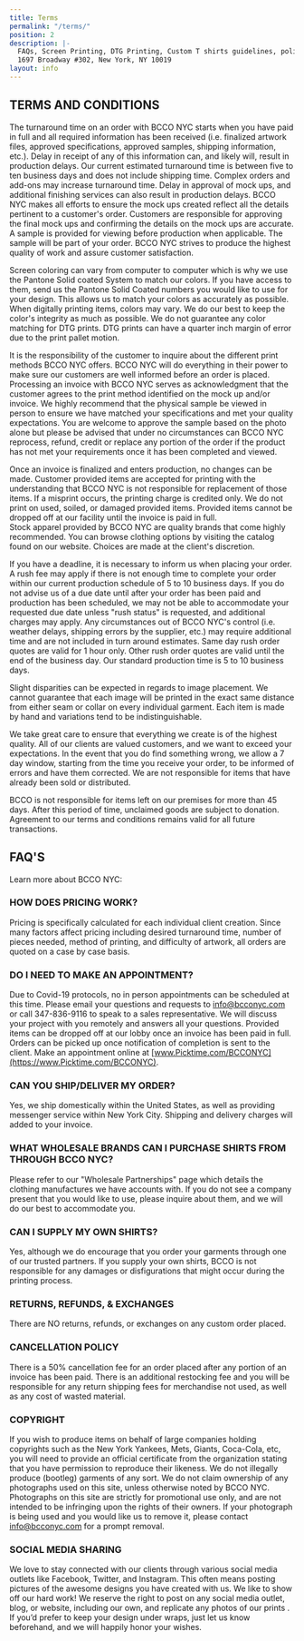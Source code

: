 ```yaml
---
title: Terms
permalink: "/terms/"
position: 2
description: |-
  FAQs, Screen Printing, DTG Printing, Custom T shirts guidelines, policies and requirements.
  1697 Broadway #302, New York, NY 10019
layout: info
---
```


## TERMS AND CONDITIONS ##
The turnaround time on an order with BCCO NYC starts when you have paid in full and all required information has been received (i.e. finalized artwork files, approved specifications, approved samples, shipping information, etc.).  Delay in receipt of any of this information can, and likely will, result in production delays. Our current estimated turnaround time is between five to ten business days and does not include shipping time. Complex orders and add-ons may increase turnaround time. Delay in approval of mock ups, and additional finishing services can also result in production delays. BCCO NYC makes all efforts to ensure the mock ups created reflect all the details pertinent to a customer's order. Customers are responsible for approving the final mock ups and confirming the details on the mock ups are accurate.  A sample is provided for viewing before production when applicable. The sample will be part of your order.   BCCO NYC strives to produce the highest quality of work and assure customer satisfaction.


Screen coloring can vary from computer to computer which is why we use the Pantone Solid coated System to match our colors.  If you have access to them, send us the Pantone Solid Coated numbers you would like to use for your design. This allows us to match your colors as accurately as possible.  When digitally printing items, colors may vary. We do our best to keep the color's integrity as much as possible. We do not guarantee any color matching for DTG prints.  DTG prints can have a quarter inch margin of error due to the print pallet motion.

It is the responsibility of the customer to inquire about the different print methods
BCCO NYC offers.  BCCO NYC will do everything in their power to make sure our customers are well informed before an order is placed.  Processing an invoice with BCCO NYC serves as acknowledgment that the customer agrees to the print method identified on the mock up and/or invoice. We highly recommend that the physical sample be viewed in person to ensure we have matched your specifications and met your quality expectations. You are welcome to approve the sample based on the photo alone but please be advised that under no circumstances can BCCO NYC reprocess, refund, credit or replace any portion of the order if the product has not met your requirements once it has been completed and viewed.


Once an invoice is finalized and enters production, no changes can be made.  Customer provided items are accepted for printing with the understanding that BCCO NYC is not responsible for replacement of those items.  If a misprint occurs, the printing charge is credited only. We do not print on used, soiled, or damaged provided items.  Provided items cannot be dropped off at our facility until the invoice is paid in full.  
Stock apparel provided by BCCO NYC are quality brands that come highly recommended.
You can browse clothing options by visiting the catalog found on our website.  Choices
are made at the client's discretion. 

If you have a deadline, it is necessary to inform us when placing your order. A rush fee may apply if there is not enough time to complete your order within our current production schedule of 5 to 10 business days. If you do not advise us of a due date until after your order has been paid and production has been scheduled, we may not be able to accommodate your requested due date unless "rush status" is requested, and additional charges may apply.  Any circumstances out of BCCO NYC's control (i.e. weather delays, shipping errors by the supplier, etc.) may require additional time and are not included in turn around estimates.  Same day rush order quotes are valid for 
1 hour only.  Other rush order quotes are valid until the end of the business day.  Our standard production time is 5 to 10 business days.

Slight disparities can be expected in regards to image placement. We cannot guarantee that each image will be printed in the exact same distance from either seam or collar on every individual garment. Each item is made by hand and variations tend to be indistinguishable.

We take great care to ensure that everything we create is of the highest quality.  All of our clients are valued customers, and we want to exceed your expectations. In the event that you do find something wrong, we allow a 7 day window, starting from the time you receive your order, to be informed of errors and have them corrected.  We are not responsible for items that have already been sold or distributed.

BCCO is not responsible for items left on our premises for more than 45 days. After this period of time, unclaimed goods are subject to donation.  Agreement to our terms and conditions remains valid for all future transactions.

## FAQ'S ##
Learn more about BCCO NYC:

### HOW DOES PRICING WORK? ###
Pricing is specifically calculated for each individual client creation. Since many factors affect pricing including desired turnaround time, number of pieces needed, method of printing, and difficulty of artwork, all orders are quoted on a case by case basis.

### DO I NEED TO MAKE AN APPOINTMENT? ###
Due to Covid-19 protocols, no in person appointments can be scheduled at this time.
Please email your questions and requests to info@bcconyc.com or call 347-836-9116 to speak to a sales representative.  We will discuss your project with you remotely
and answers all your questions.  Provided items can be dropped off at our lobby once an invoice has been paid in full.  Orders can be picked up once notification of completion is sent to the client.  Make an appointment online at [www.Picktime.com/BCCONYC](https://www.Picktime.com/BCCONYC).

### CAN YOU SHIP/DELIVER MY ORDER? ###
Yes, we ship domestically within the United States, as well as providing messenger service within New York City. Shipping and delivery charges will added to your invoice.

### WHAT WHOLESALE BRANDS CAN I PURCHASE SHIRTS FROM THROUGH BCCO NYC? ###
Please refer to our "Wholesale Partnerships" page which details the clothing manufactures we have accounts with. If you do not see a company present that you would like to use, please inquire about them, and we will do our best to accommodate you.

### CAN I SUPPLY MY OWN SHIRTS? ###
Yes, although we do encourage that you order your garments through one of our trusted partners. If you supply your own shirts, BCCO is not responsible for any damages or disfigurations that might occur during the printing process.

### RETURNS, REFUNDS, & EXCHANGES ###
There are NO returns, refunds, or exchanges on any custom order placed.

### CANCELLATION POLICY ###
There is a 50% cancellation fee for an order placed after any portion of an invoice has been paid. There is an additional restocking fee and you will be responsible for any return shipping fees for merchandise not used, as well as any cost of wasted material.

### COPYRIGHT ###
If you wish to produce items on behalf of large companies holding copyrights such as the New York Yankees, Mets, Giants, Coca-Cola, etc, you will need to provide an official certificate from the organization stating that you have permission to reproduce their likeness. We do not illegally produce (bootleg) garments of any sort.
We do not claim ownership of any photographs used on this site, unless otherwise noted by BCCO NYC. Photographs on this site are strictly for promotional use only, and are not intended to be infringing upon the rights of their owners. If your photograph is being used and you would like us to remove it, please contact info@bcconyc.com for a prompt removal.

### SOCIAL MEDIA SHARING ###
We love to stay connected with our clients through various social media outlets like Facebook, Twitter, and Instagram. This often means posting pictures of the awesome designs you have created with us. We like to show off our hard work! We reserve the right to post on any social media outlet, blog, or website, including our own, and replicate any photos of our prints . If you’d prefer to keep your design under wraps, just let us know beforehand, and we will happily honor your wishes.
